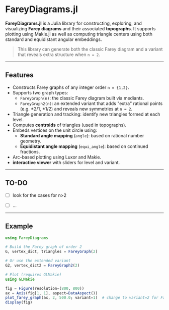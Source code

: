 # FareyDiagrams.jl

**FareyDiagrams.jl** is a Julia library for constructing, exploring, and visualizing **Farey diagrams** and their associated **topographs**. It supports plotting using Makie.jl as well as computing triangle centers using both standard and equidistant angular embeddings.

> This library can generate both the classic Farey diagram and a variant that reveals extra structure when `n = 2`.

---

## Features

- Constructs Farey graphs of any integer order `n = {1,2}`.
- Supports two graph types:
  - `FareyGraph(n)`: the classic Farey diagram built via mediants.
  - `FareyGraph2(n)`: an extended variant that adds "extra" rational points (e.g. ±2/1, ±1/2) and reveals new symmetries at `n = 2`.
- Triangle generation and tracking: identify new triangles formed at each level.
- Computes **centroids** of triangles (used in topographs).
- Embeds vertices on the unit circle using:
  - **Standard angle mapping** (`angle`): based on rational number geometry.
  - **Equidistant angle mapping** (`equi_angle`): based on continued fractions.
- Arc-based plotting using Luxor and Makie.
- **interactive viewer** with sliders for level and variant.

---

## TO-DO 
- [ ] look for the cases for n>2 
- [ ] ...


---

##  Example

```julia
using FareyDiagrams

# Build the Farey graph of order 2
G, vertex_dict, triangles = FareyGraph(2)

# Or use the extended variant
G2, vertex_dict2 = FareyGraph2(2)

# Plot (requires GLMakie)
using GLMakie

fig = Figure(resolution=(800, 800))
ax = Axis(fig[1, 1], aspect=DataAspect())
plot_farey_graph(ax, 2, 500.0; variant=1)  # change to variant=2 for FareyGraph2
display(fig)
